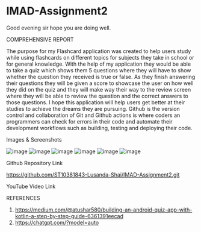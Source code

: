 # IMAD-Assignment2

Good evening sir hope you are doing well.

COMPREHENSIVE REPORT

The purpose for my Flashcard application was created to help users study while using flashcards on different topics for subjects they take in school or for general knowledge. With the help of my application they would be able to take a quiz which shows them 5 questions where they will have to show whether the question they received is true or false. As they finish answering their questions they will be given a score to showcase the user on how well they did on the quiz and they will make way their way to the review screen where they will be able to review the question and the correct answers to those questions. I hope this application will help users get better at their studies to achieve the dreams they are pursuing. Github is the version control and collaboration of Git and Github actions is where coders an programmers can check for errors in their code and automate their development workflows such as building, testing and deploying their code.

Images & Screenshots

![image](https://github.com/user-attachments/assets/43b46761-5fbf-4057-a131-3d6aec322fd9)
![image](https://github.com/user-attachments/assets/85e2b00b-6f93-466f-afa3-a3b0eb074757)
![image](https://github.com/user-attachments/assets/e9d6a60e-d965-426b-b41c-18630d0eb321)
![image](https://github.com/user-attachments/assets/0a591d7b-bca7-409c-a89d-deabf3f1ec24)
![image](https://github.com/user-attachments/assets/517ed445-f0a0-4b58-8ced-30619cbd0613)
![image](https://github.com/user-attachments/assets/0c99c77b-5c29-4e09-9d56-d553f88bd546)

Github Repository Link

https://github.com/ST10381843-Lusanda-Shai/IMAD-Assignment2.git

YouTube Video Link



REFERENCES

1. https://medium.com/@atushar580/building-an-android-quiz-app-with-kotlin-a-step-by-step-guide-6361391eecad
2. https://chatgpt.com/?model=auto
